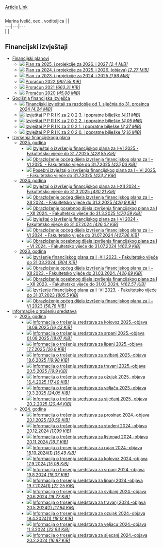 [Article Link](https://www.fhs.hr/dekanat/sluzba_za_racunovodstvo_i_financije)

## 
Marina Ivelić, oec., voditeljica |  |   
---|---|---  
|  |   
  

## Financijski izvještaji
  * [ Financijski planovi ](https://www.fhs.hr/dekanat/sluzba_za_racunovodstvo_i_financije)
    * ![](https://www.fhs.hr/_themes339/hrstud2024/default/icons_file/pdf32.png)
[ Plan za 2025. i projekcije za 2026. i 2027 _[2,4 MiB]_ ](https://www.fhs.hr/_download/repository/Plan%20za%202025.%20i%20projekcije%20za%202026.%20i%202027.pdf)
    * ![](https://www.fhs.hr/_themes339/hrstud2024/default/icons_file/pdf32.png)
[ Plan za 2024. i projekcije za 2025. i 2026. (objava) _[2,27 MiB]_ ](https://www.fhs.hr/_download/repository/Plan%20za%202024.%20i%20projekcije%20za%202025.%20i%202026.%20%28objava%29.pdf)
    * ![](https://www.fhs.hr/_themes339/hrstud2024/default/icons_file/pdf32.png)
[ Plan za 2023. i projekcije za 2024. i 2025 _[1,86 MiB]_ ](https://www.fhs.hr/_download/repository/Plan%20za%202023.%20i%20projekcije%20za%202024.%20i%202025.pdf)
    * ![](https://www.fhs.hr/_themes339/hrstud2024/default/icons_file/pdf32.png)
[ Proračun 2022 _[907,55 KiB]_ ](https://www.fhs.hr/_download/repository/Prora%C4%8Dun%202022.pdf)
    * ![](https://www.fhs.hr/_themes339/hrstud2024/default/icons_file/pdf32.png)
[ Proračun 2021 _[663,31 KiB]_ ](https://www.fhs.hr/_download/repository/Prora%C4%8Dun%202021.pdf)
    * ![](https://www.fhs.hr/_themes339/hrstud2024/default/icons_file/pdf32.png)
[ Proračun 2020 _[45,08 MiB]_ ](https://www.fhs.hr/_download/repository/Prora%C4%8Dun%202020.pdf)
  * [ Godišnja financijska izvješća ](https://www.fhs.hr/dekanat/sluzba_za_racunovodstvo_i_financije)
    * ![](https://www.fhs.hr/_themes339/hrstud2024/default/icons_file/pdf32.png)
[ Financijski izvještaji za razdoblje od 1. siječnja do 31. prosinca 2024 _[4,24 MiB]_ ](https://www.fhs.hr/_download/repository/Financijski%20izvje%C5%A1taji%20za%20razdoblje%20od%201.%20sije%C4%8Dnja%20do%2031.%20prosinca%202024.pdf)
    * ![](https://www.fhs.hr/_themes339/hrstud2024/default/icons_file/pdf32.png)
[ Izvještaj P P R I K za 2 0 2 3. i popratne bilješke _[4,11 MiB]_ ](https://www.fhs.hr/_download/repository/Financijski%20izvjestaji%20za%20razdoblje%20od%2001.%20sijecnja%20do%2031.%20prosinca%202023..pdf)
    * ![](https://www.fhs.hr/_themes339/hrstud2024/default/icons_file/pdf32.png)
[ Izvještaj P P R I K za 2 0 2 2. i popratne bilješke _[4,05 MiB]_ ](https://www.fhs.hr/_download/repository/Financijski_izvjestaji_za_razdoblje_od_01._sijecnja_do_31._prosinca_2022.pdf)
    * ![](https://www.fhs.hr/_themes339/hrstud2024/default/icons_file/pdf32.png)
[ Izvještaj P P R I K za 2 0 2 1. i popratne bilješke _[2,37 MiB]_ ](https://www.fhs.hr/_download/repository/Izvjestaj_P_P_R_I_K_za_2_0_2_1.pdf)
    * ![](https://www.fhs.hr/_themes339/hrstud2024/default/icons_file/pdf32.png)
[ Izvještaj P P R I K za 2 0 2 0. i popratne bilješke _[2,16 MiB]_ ](https://www.fhs.hr/_download/repository/Izvjestaj_P_P_R_I_K_za_2_0_2_0.pdf)
  * [ Izvršenja financijskoga plana ](https://www.fhs.hr/dekanat/sluzba_za_racunovodstvo_i_financije)
    * [ 2025. godina ](https://www.fhs.hr/dekanat/sluzba_za_racunovodstvo_i_financije)
      * ![](https://www.fhs.hr/_themes339/hrstud2024/default/icons_file/unknown32.png)
[ Izvještaj o izvršenju financijskog plana za I-VI 2025 - Fakultetsko vijeće do 31.7.2025 _[428,85 KiB]_ ](https://www.fhs.hr/_download/repository/Izvje%C5%A1taj%20o%20izvr%C5%A1enju%20financijskog%20plana%20za%20I-VI%202025%20-%20Fakultetsko%20vije%C4%87e%20do%2031.7.2025.xlsx)
      * ![](https://www.fhs.hr/_themes339/hrstud2024/default/icons_file/unknown32.png)
[ Obrazloženje općeg dijela izvršenja financijskog plana za I – VI 2025. - Fakultetsko vijeće do 31.7.2025 _[425,03 KiB]_ ](https://www.fhs.hr/_download/repository/Obrazlo%C5%BEenje%20op%C4%87eg%20dijela%20izvr%C5%A1enja%20financijskog%20plana%20za%20I%20%E2%80%93%20VI%202025.%20-%20Fakultetsko%20vije%C4%87e%20do%2031.7.2025.docx)
      * ![](https://www.fhs.hr/_themes339/hrstud2024/default/icons_file/unknown32.png)
[ Posebni izvještaj o izvršenja financijskog plana za I – VI 2025. - Fakultetsko vijeće do 31.7.2025 _[423,2 KiB]_ ](https://www.fhs.hr/_download/repository/Posebni%20izvje%C5%A1taj%20o%20izvr%C5%A1enja%20financijskog%20plana%20za%20I%20%E2%80%93%20VI%202025.%20-%20Fakultetsko%20vije%C4%87e%20do%2031.7.2025.docx)
    * [ 2024. godina ](https://www.fhs.hr/dekanat/sluzba_za_racunovodstvo_i_financije)
      * ![](https://www.fhs.hr/_themes339/hrstud2024/default/icons_file/unknown32.png)
[ Izvještaj o izvršenju financijskog plana za I-XII 2024 - Fakultetsko vijeće do 31.3.2025 _[430,21 KiB]_ ](https://www.fhs.hr/_download/repository/Izvje%C5%A1taj%20o%20izvr%C5%A1enju%20financijskog%20plana%20za%20I-XII%202024%20-%20Fakultetsko%20vije%C4%87e%20do%2031.3.2025.xlsx)
      * ![](https://www.fhs.hr/_themes339/hrstud2024/default/icons_file/unknown32.png)
[ Obrazloženje općeg dijela izvršenja financijskog plana za I – XII 2024. - Fakultetsko vijeće do 31.3.2025 _[426,9 KiB]_ ](https://www.fhs.hr/_download/repository/Obrazlo%C5%BEenje%20op%C4%87eg%20dijela%20izvr%C5%A1enja%20financijskog%20plana%20za%20I%20%E2%80%93%20XII%202024.%20-%20Fakultetsko%20vije%C4%87e%20do%2031.3.2025.docx)
      * ![](https://www.fhs.hr/_themes339/hrstud2024/default/icons_file/unknown32.png)
[ Obrazloženje posebnog dijela izvršenja financijskog plana za I – XII 2024. - Fakultetsko vijeće do 31.3.2025 _[470,59 KiB]_ ](https://www.fhs.hr/_download/repository/Obrazlo%C5%BEenje%20posebnog%20dijela%20izvr%C5%A1enja%20financijskog%20plana%20za%20I%20%E2%80%93%20XII%202024.%20-%20Fakultetsko%20vije%C4%87e%20do%2031.3.2025.docx)
      * ![](https://www.fhs.hr/_themes339/hrstud2024/default/icons_file/unknown32.png)
[ Izvještaj o izvršenju financijskog plana za I-VI 2024 - Fakultetsko vijeće do 31.07.2024 _[426,02 KiB]_ ](https://www.fhs.hr/_download/repository/Izvje%C5%A1taja%20o%20izvr%C5%A1enju%20financijskog%20plana%20za%20I-VI%202024%20-%20Fakultetsko%20vije%C4%87e%20do%2031.07.2024.xlsx)
      * ![](https://www.fhs.hr/_themes339/hrstud2024/default/icons_file/unknown32.png)
[ Obrazloženje općeg dijela izvršenja financijskog plana za I – VI 2024. - Fakultetsko vijeće do 31.07.2024 _[427,86 KiB]_ ](https://www.fhs.hr/_download/repository/Obrazlo%C5%BEenje%20op%C4%87eg%20dijela%20izvr%C5%A1enja%20financijskog%20plana%20za%20I%20%E2%80%93%20VI%202024.%20-%20Fakultetsko%20vije%C4%87e%20do%2031.07.2024.docx)
      * ![](https://www.fhs.hr/_themes339/hrstud2024/default/icons_file/unknown32.png)
[ Obrazloženje posebnog dijela izvršenja financijskog plana za I – VI 2024. - Fakultetsko vijeće do 31.07.2024 _[462,9 KiB]_ ](https://www.fhs.hr/_download/repository/Obrazlo%C5%BEenje%20posebnog%20dijela%20izvr%C5%A1enja%20financijskog%20plana%20za%20I%20%E2%80%93%20VI%202024.%20-%20Fakultetsko%20vije%C4%87e%20do%2031.07.2024.docx)
    * [ 2023. godina ](https://www.fhs.hr/dekanat/sluzba_za_racunovodstvo_i_financije)
      * ![](https://www.fhs.hr/_themes339/hrstud2024/default/icons_file/xls32.png)
[ Izvršenje financijskog plana za I -XII 2023. - Fakultetsko vijeće do 31.03.2024. _[804 KiB]_ ](https://www.fhs.hr/_download/repository/Izvr%C5%A1enje%20financijskog%20plana%20za%20I%20-XII%202023.%20-%20Fakultetsko%20vije%C4%87e%20do%2031.03.2024..xls)
      * ![](https://www.fhs.hr/_themes339/hrstud2024/default/icons_file/unknown32.png)
[ Obrazloženje općeg dijela izvršenja financijskog plana za I – XII 2023. - Fakultetsko vijeće do 31.03.2024. _[426,69 KiB]_ ](https://www.fhs.hr/_download/repository/Obrazlo%C5%BEenje%20op%C4%87eg%20dijela%20izvr%C5%A1enja%20financijskog%20plana%20za%20I%20%E2%80%93%20XII%202023.%20-%20Fakultetsko%20vije%C4%87e%20do%2031.03.2024..docx)
      * ![](https://www.fhs.hr/_themes339/hrstud2024/default/icons_file/unknown32.png)
[ Obrazloženje posebnog dijela izvršenja financijskog plana za I – XII 2023. - Fakultetsko vijeće do 31.03.2024. _[462,57 KiB]_ ](https://www.fhs.hr/_download/repository/Obrazlo%C5%BEenje%20posebnog%20dijela%20izvr%C5%A1enja%20financijskog%20plana%20za%20I%20%E2%80%93%20XII%202023.%20-%20Fakultetsko%20vije%C4%87e%20do%2031.03.2024..docx)
      * ![](https://www.fhs.hr/_themes339/hrstud2024/default/icons_file/xls32.png)
[ Izvršenje financijskog plana za I -VI 2023. - Fakultetsko vijeće do 31.07.2023 _[805,5 KiB]_ ](https://www.fhs.hr/_download/repository/Izvr%C5%A1enje%20financijskog%20plana%20za%20I%20-VI%202023.%20-%20Fakultetsko%20vije%C4%87e%20do%2031.07.2023.xls)
      * ![](https://www.fhs.hr/_themes339/hrstud2024/default/icons_file/unknown32.png)
[ Obrazloženje općeg dijela izvršenja financijskog plana za I – VI 2023 _[56,78 KiB]_ ](https://www.fhs.hr/_download/repository/Obrazlo%C5%BEenje%20op%C4%87eg%20dijela%20izvr%C5%A1enja%20financijskog%20plana%20za%20I%20%E2%80%93%20VI%202023.docx)
  * [ Informacije o trošenju sredstava ](https://www.fhs.hr/dekanat/sluzba_za_racunovodstvo_i_financije)
    * [ 2025. godina ](https://www.fhs.hr/dekanat/sluzba_za_racunovodstvo_i_financije)
      * ![](https://www.fhs.hr/_themes339/hrstud2024/default/icons_file/unknown32.png)
[ Informacija o trošenju sredstava za kolovoz 2025.-objava 18.09.2025 _[16,43 KiB]_ ](https://www.fhs.hr/_download/repository/Informacija%20o%20tro%C5%A1enju%20sredstava%20za%20kolovoz%202025.-objava%2018.09.2025.xlsx)
      * ![](https://www.fhs.hr/_themes339/hrstud2024/default/icons_file/unknown32.png)
[ Informacija o trošenju sredstava za srpanj 2025.-objava 01.08.2025 _[18,07 KiB]_ ](https://www.fhs.hr/_download/repository/Informacija%20o%20tro%C5%A1enju%20sredstava%20za%20srpanj%202025.-objava%2001.08.2025.xlsx)
      * ![](https://www.fhs.hr/_themes339/hrstud2024/default/icons_file/unknown32.png)
[ Informacija o trošenju sredstava za lipanj 2025.-objava 17.7.2025 _[26,8 KiB]_ ](https://www.fhs.hr/_download/repository/Informacija%20o%20tro%C5%A1enju%20sredstava%20za%20lipanj%202025.-objava%2017.7.2025.xlsx)
      * ![](https://www.fhs.hr/_themes339/hrstud2024/default/icons_file/unknown32.png)
[ Informacija o trošenju sredstava za svibanj 2025.-objava 18.6.2025 _[19,98 KiB]_ ](https://www.fhs.hr/_download/repository/Informacija%20o%20tro%C5%A1enju%20sredstava%20za%20svibanj%202025.-objava%2018.6.2025.xlsx)
      * ![](https://www.fhs.hr/_themes339/hrstud2024/default/icons_file/unknown32.png)
[ Informacija o trošenju sredstava za travanj 2025.-objava 20.5.2025 _[19,9 KiB]_ ](https://www.fhs.hr/_download/repository/Informacija%20o%20tro%C5%A1enju%20sredstava%20za%20travanj%202025.-objava%2020.5.2025.xlsx)
      * ![](https://www.fhs.hr/_themes339/hrstud2024/default/icons_file/unknown32.png)
[ Informacija o trošenju sredstava za ožujak 2025.-objava 16.4.2025 _[17,49 KiB]_ ](https://www.fhs.hr/_download/repository/Informacija%20o%20tro%C5%A1enju%20sredstava%20za%20o%C5%BEujak%202025.-objava%2016.4.2025.xlsx)
      * ![](https://www.fhs.hr/_themes339/hrstud2024/default/icons_file/unknown32.png)
[ Informacija o trošenju sredstava za veljaču 2025.-objava 19.3.2025 _[24,05 KiB]_ ](https://www.fhs.hr/_download/repository/Informacija%20o%20tro%C5%A1enju%20sredstava%20za%20velja%C4%8Du%202025.-objava%2019.3.2025.xlsx)
      * ![](https://www.fhs.hr/_themes339/hrstud2024/default/icons_file/unknown32.png)
[ Informacija o trošenju sredstava za siječanj 2025.-objava 20.2.2025 _[20,44 KiB]_ ](https://www.fhs.hr/_download/repository/Informacija%20o%20tro%C5%A1enju%20sredstava%20za%20sije%C4%8Danj%202025.-objava%2020.2.2025.xlsx)
    * [ 2024. godina ](https://www.fhs.hr/dekanat/sluzba_za_racunovodstvo_i_financije)
      * ![](https://www.fhs.hr/_themes339/hrstud2024/default/icons_file/unknown32.png)
[ Informacija o trošenju sredstava za prosinac 2024.-objava 20.1.2025 _[20,59 KiB]_ ](https://www.fhs.hr/_download/repository/Informacija%20o%20tro%C5%A1enju%20sredstava%20za%20prosinac%202024.-objava%2020.1.2025.xlsx)
      * ![](https://www.fhs.hr/_themes339/hrstud2024/default/icons_file/unknown32.png)
[ Informacija o trošenju sredstava za studeni 2024.-objava 20.12.2024 _[17,99 KiB]_ ](https://www.fhs.hr/_download/repository/Informacija%20o%20tro%C5%A1enju%20sredstava%20za%20studeni%202024.-objava%2020.12.2024.xlsx)
      * ![](https://www.fhs.hr/_themes339/hrstud2024/default/icons_file/unknown32.png)
[ Informacija o trošenju sredstava za listopad 2024.-objava 20.11.2024 _[18,7 KiB]_ ](https://www.fhs.hr/_download/repository/Informacija%20o%20tro%C5%A1enju%20sredstava%20za%20listopad%202024.-objava%2020.11.2024.xlsx)
      * ![](https://www.fhs.hr/_themes339/hrstud2024/default/icons_file/unknown32.png)
[ Informacija o trosenju sredstava za rujan 2024.-objava 18.10.2024(1) _[15,49 KiB]_ ](https://www.fhs.hr/_download/repository/Informacija%20o%20trosenju%20sredstava%20za%20rujan%202024.-objava%2018.10.2024%281%29.xlsx)
      * ![](https://www.fhs.hr/_themes339/hrstud2024/default/icons_file/unknown32.png)
[ Informacija o trosenju sredstava za kolovoz 2024.-objava 17.9.2024 _[15,08 KiB]_ ](https://www.fhs.hr/_download/repository/Informacija%20o%20trosenju%20sredstava%20za%20kolovoz%202024.-objava%2017.9.2024.xlsx)
      * ![](https://www.fhs.hr/_themes339/hrstud2024/default/icons_file/unknown32.png)
[ Informacija o trosenju sredstava za srpanj 2024.-objava 19.8.2024 _[18,07 KiB]_ ](https://www.fhs.hr/_download/repository/Informacija%20o%20trosenju%20sredstava%20za%20srpanj%202024.-objava%2019.8.2024.xlsx)
      * ![](https://www.fhs.hr/_themes339/hrstud2024/default/icons_file/unknown32.png)
[ Informacija o trosenju sredstava za lipanj 2024.-objava 19.7.2024(1) _[22,25 KiB]_ ](https://www.fhs.hr/_download/repository/Informacija%20o%20trosenju%20sredstava%20za%20lipanj%202024.-objava%2019.7.2024%281%29.xlsx)
      * ![](https://www.fhs.hr/_themes339/hrstud2024/default/icons_file/unknown32.png)
[ Informacija o trosenju sredstava za svibanj 2024.-objava 20.6.2024 _[18,77 KiB]_ ](https://www.fhs.hr/_download/repository/Informacija%20o%20trosenju%20sredstava%20za%20svibanj%202024.-objava%2020.6.2024.xlsx)
      * ![](https://www.fhs.hr/_themes339/hrstud2024/default/icons_file/unknown32.png)
[ Informacija o trosenju sredstava za travanj 2024.-objava 20.5.2024(1) _[17,64 KiB]_ ](https://www.fhs.hr/_download/repository/Informacija%20o%20trosenju%20sredstava%20za%20travanj%202024.-objava%2020.5.2024%281%29.xlsx)
      * ![](https://www.fhs.hr/_themes339/hrstud2024/default/icons_file/unknown32.png)
[ Informacija o trosenju sredstava za ozujak 2024.-objava 19.4.2024(1) _[18,12 KiB]_ ](https://www.fhs.hr/_download/repository/Informacija%20o%20trosenju%20sredstava%20za%20ozujak%202024.-objava%2019.4.2024%281%29.xlsx)
      * ![](https://www.fhs.hr/_themes339/hrstud2024/default/icons_file/unknown32.png)
[ Informacija o trosenju sredstava za veljacu 2024.-objava 11.3.2024 _[22,94 KiB]_ ](https://www.fhs.hr/_download/repository/Informacija%20o%20trosenju%20sredstava%20za%20veljacu%202024.-objava%2011.3.2024.xlsx)
      * ![](https://www.fhs.hr/_themes339/hrstud2024/default/icons_file/unknown32.png)
[ Informacija o trosenju sredstava za sijecanj 2024.-objava 20.2.2024 _[16,87 KiB]_ ](https://www.fhs.hr/_download/repository/Informacija%20o%20trosenju%20sredstava%20za%20sijecanj%202024.-objava%2020.2.2024.xlsx)


